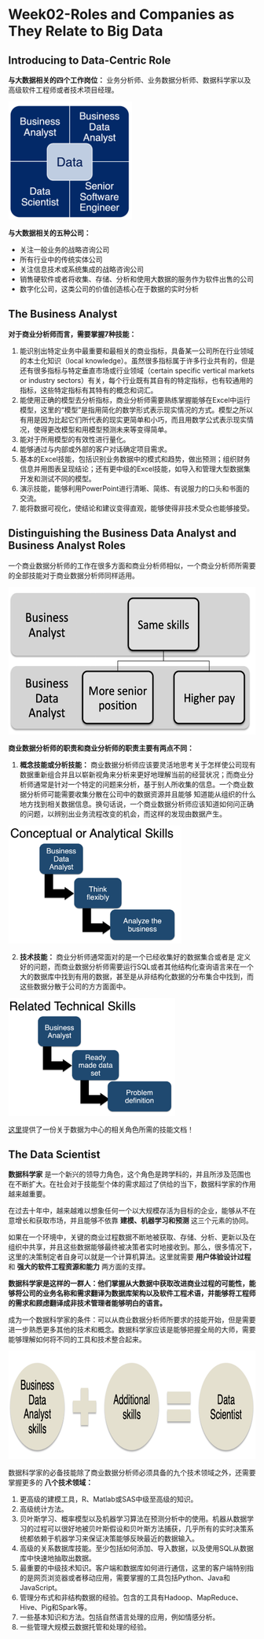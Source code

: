# Week02-Roles and Companies as They Relate to Big Data
## Introducing to Data-Centric Role 
**与大数据相关的四个工作岗位：** 业务分析师、业务数据分析师、数据科学家以及高级软件工程师或者技术项目经理。

<img src="https://github.com/JayFrank/ContinuousLearning/blob/master/Duke%20University-Specialization:%20Excel%20to%20MySQL:%20Analytics%20Techniques%20for%20Business/Business%20Metrics%20for%20Data-Driven%20Companies/Link/Week02-1.png"  height="240">

**与大数据相关的五种公司：**
* 关注一般业务的战略咨询公司
* 所有行业中的传统实体公司
* 关注信息技术或系统集成的战略咨询公司 
* 销售硬软件或者将收集、存储、分析和使用大数据的服务作为软件出售的公司
* 数字化公司，这类公司的价值创造核心在于数据的实时分析

## The Business Analyst

**对于商业分析师而言，需要掌握7种技能：**
1. 能识别出特定业务中最重要和最相关的商业指标，具备某一公司所在行业领域的本土化知识（local knowledge）。虽然很多指标属于许多行业共有的，但是还有很多指标与特定垂直市场或行业领域（certain specific vertical markets or industry sectors）有关，每个行业既有其自有的特定指标，也有较通用的指标，这些特定指标有其特有的概念和词汇。
2. 能使用正确的模型去分析指标，商业分析师需要熟练掌握能够在Excel中运行模型，这里的“模型”是指用简化的数学形式表示现实情况的方式。模型之所以有用是因为比起它们所代表的现实更简单和小巧，而且用数学公式表示现实情况，使得更改模型和用模型预测未来等变得简单。
3. 能对于所用模型的有效性进行量化。
4. 能够通过与内部或外部的客户对话确定项目需求。
5. 基本的Excel技能，包括识别业务数据中的模式和趋势，做出预测；组织财务信息并用图表呈现结论；还有更中级的Excel技能，如导入和管理大型数据集开发和测试不同的模型。
6. 演示技能，能够利用PowerPoint进行清晰、简练、有说服力的口头和书面的交流。
7. 能将数据可视化，使结论和建议变得直观，能够使得非技术受众也能够接受。

## Distinguishing the Business Data Analyst and Business Analyst Roles
一个商业数据分析师的工作在很多方面和商业分析师相似，一个商业分析师所需要的全部技能对于商业数据分析师同样适用。

<img src="https://github.com/JayFrank/ContinuousLearning/blob/master/Duke%20University-Specialization:%20Excel%20to%20MySQL:%20Analytics%20Techniques%20for%20Business/Business%20Metrics%20for%20Data-Driven%20Companies/Link/Week02-2.png"  height="300">

**商业数据分析师的职责和商业分析师的职责主要有两点不同：**

1. **概念技能或分析技能：** 商业数据分析师应该要灵活地思考关于怎样使公司现有数据重新组合并且以崭新视角来分析来更好地理解当前的经营状况；而商业分析师通常是针对一个特定的问题来分析，基于别人所收集的信息。一个商业数据分析师可能需要收集分散在公司中的数据资源并且能够 知道能从组织的什么地方找到相关数据信息。换句话说，一个商业数据分析师应该知道如何问正确的问题，以辨别出业务流程改变的机会，而这样的发现由数据产生。 

<img src="https://github.com/JayFrank/ContinuousLearning/blob/master/Duke%20University-Specialization:%20Excel%20to%20MySQL:%20Analytics%20Techniques%20for%20Business/Business%20Metrics%20for%20Data-Driven%20Companies/Link/Week02-3.png"  height="240">

2. **技术技能：** 商业分析师通常面对的是一个已经收集好的数据集合或者是 定义好的问题，而商业数据分析师需要运行SQL或者其他结构化查询语言来在一个大的数据库中找到有用的数据，甚至是从非结构化数据的分布集合中找到，而这些数据分散于公司的方方面面中。

<img src="https://github.com/JayFrank/ContinuousLearning/blob/master/Duke%20University-Specialization:%20Excel%20to%20MySQL:%20Analytics%20Techniques%20for%20Business/Business%20Metrics%20for%20Data-Driven%20Companies/Link/Week02-4.png"  height="240">

[这里](https://github.com/JayFrank/ContinuousLearning/blob/master/Duke%20University-Specialization:%20Excel%20to%20MySQL:%20Analytics%20Techniques%20for%20Business/Business%20Metrics%20for%20Data-Driven%20Companies/Link/JobRoles.pdf)提供了一份关于数据为中心的相关角色所需的技能文档！

## The Data Scientist
**数据科学家** 是一个新兴的领导力角色，这个角色是跨学科的，并且所涉及范围也在不断扩大。在社会对于技能型个体的需求超过了供给的当下，数据科学家的作用越来越重要。

在过去十年中，越来越难以想象任何一个以大规模存活为目标的企业，能够从不在意增长和获取市场，并且能够不依靠 **建模、机器学习和预测** 这三个元素的协同。

如果在一个环境中，关键的商业过程数据不断地被获取、存储、分析、更新以及在组织中共享，并且这些数据能够最终被决策者实时地接收到。那么，很多情况下，这里的决策制定者自身可以就是一个计算机算法。这里就需要 **用户体验设计过程** 和 **强大的软件工程资源和能力** 两方面的支撑。

**数据科学家是这样的一群人：他们掌握从大数据中获取改进商业过程的可能性，能够将公司的业务名称和需求翻译为数据库架构以及软件工程术语，并能够将工程师的需求和顾虑翻译成非技术管理者能够明白的语言。**

成为一个数据科学家的条件：可以从商业数据分析师所要求的技能开始，但是需要进一步熟悉更多其他的技术和概念。数据科学家应该是能够把握全局的大师，需要能够理解如何将不同的工具和技术整合起来。

<img src="https://github.com/JayFrank/ContinuousLearning/blob/master/Duke%20University-Specialization:%20Excel%20to%20MySQL:%20Analytics%20Techniques%20for%20Business/Business%20Metrics%20for%20Data-Driven%20Companies/Link/Week02-5.png"  height="220">

数据科学家的必备技能除了商业数据分析师必须具备的九个技术领域之外，还需要掌握更多的 **八个技术领域：**
1. 更高级的建模工具，R、Matlab或SAS中级至高级的知识。
2. 高级统计方法。
3. 贝叶斯学习、概率模型以及机器学习算法在预测分析中的使用。机器从数据学习的过程可以很好地被贝叶斯假设和贝叶斯方法捕获，几乎所有的实时决策系统都依赖于机器学习来保证决策能够反映最近的数据输入。
4. 高级的关系数据库技能。至少包括如何添加、导入数据，以及使用SQL从数据库中快速地抽取出数据。
5. 最重要的中级技术知识。客户端和数据库如何进行通信，这里的客户端特别指的是网页浏览器或者移动应用，需要掌握的工具包括Python、Java和JavaScript。
6. 管理分布式和非结构数据的经验。包含的工具有Hadoop、MapReduce、Hive、Pig和Spark等。
7. 一些基本知识和方法。包括自然语言处理的应用，例如情感分析。
8. 一些管理大规模云数据托管和处理的经验。
